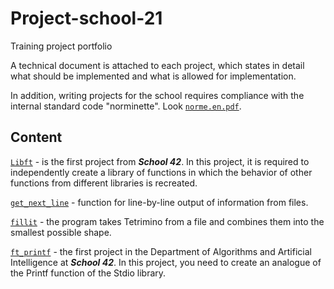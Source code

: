 # Project-school-21
Training project portfolio

A technical document is attached to each project, which states in detail what should be implemented and what is allowed for implementation.

In addition, writing projects for the school requires compliance with the internal standard code "norminette". Look [`norme.en.pdf`](/norme.en.pdf).

## Content
[`Libft`](/libft) - is the first project from **_School 42_**. In this project, it is required to independently create a library of functions in which the behavior of other functions from different libraries is recreated.

[`get_next_line`](/get_next_line) - function for line-by-line output of information from files.

[`fillit`](/fillit) - the program takes Tetrimino from a file and combines them into the smallest possible shape.

[`ft_printf`](/ft_printf) - the first project in the Department of Algorithms and Artificial Intelligence at **_School 42_**. In this project, you need to create an analogue of the Printf function of the Stdio library. 
